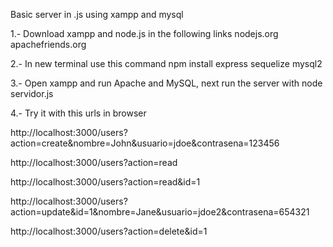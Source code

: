 Basic server in .js using xampp and mysql

1.- Download xampp and node.js in the following links
  nodejs.org
  apachefriends.org

2.- In new terminal use this command
  npm install express sequelize mysql2

3.- Open xampp and run Apache and MySQL, next run the server with
  node servidor.js

4.- Try it with this urls in browser

  http://localhost:3000/users?action=create&nombre=John&usuario=jdoe&contrasena=123456

  http://localhost:3000/users?action=read

  http://localhost:3000/users?action=read&id=1

  http://localhost:3000/users?action=update&id=1&nombre=Jane&usuario=jdoe2&contrasena=654321

  http://localhost:3000/users?action=delete&id=1
